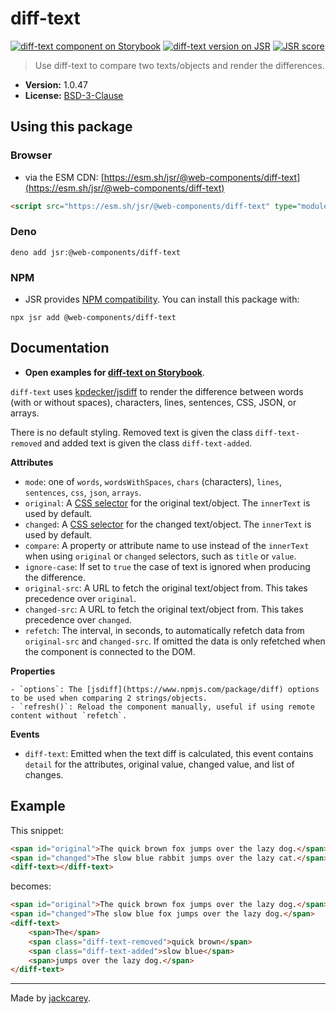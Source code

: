 # diff-text

[![diff-text component on Storybook](https://cdn.jsdelivr.net/gh/storybookjs/brand@main/badge/badge-storybook.svg)](https://jackcarey.co.uk/web-components/docs/?path=/docs/components-diff-text) [![diff-text version on JSR](https://jsr.io/badges/@web-components/diff-text)](https://jsr.io/@web-components/diff-text/versions) [![JSR score](https://jsr.io/badges/@web-components/diff-text/score)](https://jsr.io/@web-components/diff-text/score)

> Use diff-text to compare two texts/objects and render the differences.

-   **Version:** 1.0.47
-   **License:** [BSD-3-Clause](./LICENSE.md)

## Using this package

### Browser

-   via the ESM CDN: [https://esm.sh/jsr/@web-components/diff-text](https://esm.sh/jsr/@web-components/diff-text)

```html
<script src="https://esm.sh/jsr/@web-components/diff-text" type="module"></script>
```

### Deno

```
deno add jsr:@web-components/diff-text
```

### NPM

-   JSR provides [NPM compatibility](https://jsr.io/docs/npm-compatibility). You can install this package with:

```
npx jsr add @web-components/diff-text
```

## Documentation

-   **Open examples for [diff-text on Storybook](https://jackcarey.co.uk/web-components/docs/?path=/docs/components-diff-text)**.

`diff-text` uses [kpdecker/jsdiff](https://www.npmjs.com/package/diff) to render the difference between words (with or without spaces), characters, lines, sentences, CSS, JSON, or arrays.

There is no default styling. Removed text is given the class `diff-text-removed` and added text is given the class `diff-text-added`.

**Attributes**

-   `mode`: one of `words`, `wordsWithSpaces`, `chars` (characters), `lines`, `sentences`, `css`, `json`, `arrays`.
-   `original`: A [CSS selector](https://developer.mozilla.org/en-US/docs/Glossary/CSS_Selector) for the original text/object. The `innerText` is used by default.
-   `changed`: A [CSS selector](https://developer.mozilla.org/en-US/docs/Glossary/CSS_Selector) for the changed text/object. The `innerText` is used by default.
-   `compare`: A property or attribute name to use instead of the `innerText` when using `original` or `changed` selectors, such as `title` or `value`.
-   `ignore-case`: If set to `true` the case of text is ignored when producing the difference.
-   `original-src`: A URL to fetch the original text/object from. This takes precedence over `original`.
-   `changed-src`: A URL to fetch the original text/object from. This takes precedence over `changed`.
-   `refetch`: The interval, in seconds, to automatically refetch data from `original-src` and `changed-src`. If omitted the data is only refetched when the component is connected to the DOM.

**Properties**

    - `options`: The [jsdiff](https://www.npmjs.com/package/diff) options to be used when comparing 2 strings/objects.
    - `refresh()`: Reload the component manually, useful if using remote content without `refetch`.

**Events**

-   `diff-text`: Emitted when the text diff is calculated, this event contains `detail` for the attributes, original value, changed value, and list of changes.

## Example

This snippet:

```html
<span id="original">The quick brown fox jumps over the lazy dog.</span>
<span id="changed">The slow blue rabbit jumps over the lazy cat.</span>
<diff-text></diff-text>
```

becomes:

```html
<span id="original">The quick brown fox jumps over the lazy dog.</span>
<span id="changed">The slow blue fox jumps over the lazy dog.</span>
<diff-text>
    <span>The</span>
    <span class="diff-text-removed">quick brown</span>
    <span class="diff-text-added">slow blue</span>
    <span>jumps over the lazy dog.</span>
</diff-text>
```


---

Made by [jackcarey](https://jackcarey.co.uk).
